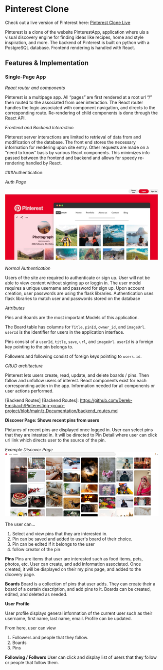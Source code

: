 # Pinterest Clone

Check out a live version of Pinterest here:
[Pinterest Clone Live][Render]

[Render]: https://Pinteresting-project.onrender.com/

Pinterest is a clone of the website PinterestApp, application where uis a visual discovery engine for finding ideas like recipes, home and style inspiration,
 and more.
The backend of Pinterest is built on python with a PostgreSQL database. Frontend
rendering is handled with React.

## Features & Implementation

### Single-Page App

*React router and components*

Pinterest is a multipage app. All “pages” are first rendered at a root url “/” then routed to the associated from user interaction.
The React router handles the logic associated with component navigation, and directs to the corresponding route.
Re-rendering of child components is done through the React API.

*Frontend and Backend Interaction*

Pinterest server interactions are limited to retrieval of data from and
modification of the database. The front end stores the necessary information for
rendering upon site entry. Other requests are made on a “need to know” basis by
various React components. This minimizes info passed between the frontend
and backend and allows for speedy re-rendering handled by React.

###Authentication

*Auth Page*

![Auth Preview](https://github.com/Derek-Emsbach/Pinteresting-group-project/blob/main/z.Documentation/homepage%20sample.JPG)

*Normal Authentication*

Users of the site are required to authenticate or sign up. User will not be able to view content without signing up or loggin in.
The user model requires a unique username and password for
sign up. Upon account creation, user passwords are using the flask libraries.
Authentication uses flask libraries to match user and passwords stored on the database

*Attributes*

Pins and Boards are the most important Models of this application.

The Board table has columns for `Title`, `pinId`, `owner_id`, and
`imageUrl`. `userId` is the identifier for users in the
application interface.

Pins consist of a `userId`, `title`, `save`, `url`, and `imageUrl`.
`userId` is a foreign key pointing to the pin belongs to.

Followers and following consist of foreign keys pointing to `users.id`.

*CRUD architecture*

Pinterest lets users create, read, update, and delete boards / pins. Then follow and unfollow users of interest.
React components exist for each corresponding action in the app. Information
needed for all components or user actions performed.

[Backend Routes]
[Backend Routes]: https://github.com/Derek-Emsbach/Pinteresting-group-project/blob/main/z.Documentation/backend_routes.md

**Discover Page: Shows recent pins from users**

Pictures of recent pins are displayed once logged in. User can select pins that they are intested in. It will be directed to Pin Detail where
user can click url link which directs user to the source of the pin.

*Example Discover Page*
![Discover Page Preview](https://github.com/Derek-Emsbach/Pinteresting-group-project/blob/main/z.Documentation/DiscoverPage%20Sample.JPG)

The user can...
1. Select and view pins that they are interested in.
2. Pin can be saved and added to user's board of their choice.
3. Pin can be edited if it belongs to the user
4. follow creator of the pin


**Pins**
Pins are items that user are interested such as food items, pets, photos, etc. User can create, and add information associated.
Once created, it will be displayed on their my pins page, and added to the dicovery page.

**Boards**
Board is a collection of pins that user adds. They can create their a board of a certain description, and add pins to it.
Boards can be created, edited, and deleted as needed.

**User Profile**

User profile displays general information of the current user such as their username, first name, last name, email.
Profile can be updated.

From here, user can view
1) Followers and people that they follow.
2) Boards
3) Pins

**Following / Follwers**
User can click and display list of users that they follow or people that follow them.
